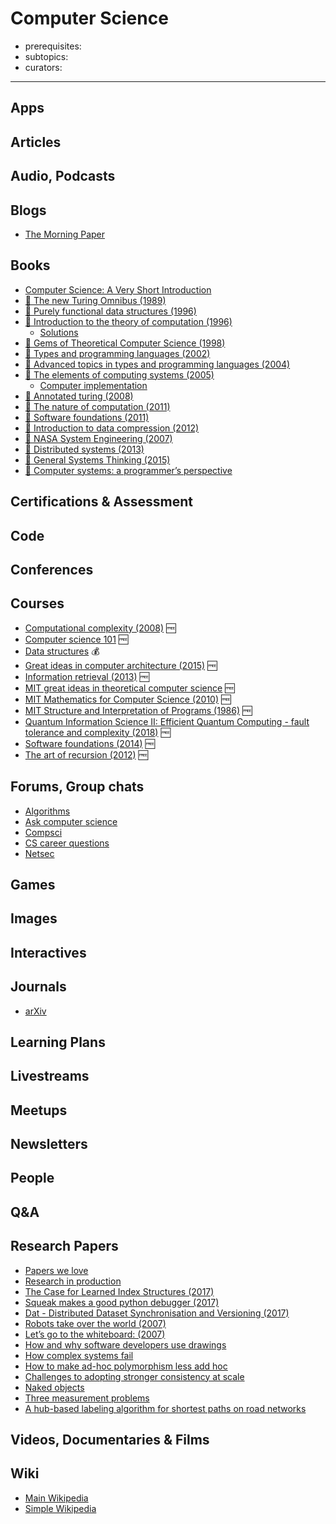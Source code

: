 # Computer Science

- prerequisites:
- subtopics:
- curators:

------

## Apps

## Articles

## Audio, Podcasts

## Blogs
- [The Morning Paper](https://blog.acolyer.org/)

## Books
- [Computer Science: A Very Short Introduction](http://www.veryshortintroductions.com/abstract/10.1093/actrade/9780198733461.001.0001/actrade-9780198733461?rskey=VSxM2T&result=136)
- [📕 The new Turing Omnibus (1989)](http://www.goodreads.com/book/show/964709.The_New_Turing_Omnibus)
- [📖 Purely functional data structures (1996)](https://www.cs.cmu.edu/~rwh/theses/okasaki.pdf)
- [📕 Introduction to the theory of computation (1996)](http://www.goodreads.com/book/show/400716.Introduction_to_the_Theory_of_Computation)
  - [Solutions](https://github.com/ryandougherty/Introduction-to-the-Theory-of-Computation-Solutions)
- [📕 Gems of Theoretical Computer Science (1998)](https://www.goodreads.com/book/show/4715024-gems-of-theoretical-computer-science)
- [📕 Types and programming languages (2002)](https://www.cis.upenn.edu/%7Ebcpierce/tapl/)
- [📕 Advanced topics in types and programming languages (2004)](https://www.cis.upenn.edu/%7Ebcpierce/attapl/)
- [📕 The elements of computing systems (2005)](http://www.goodreads.com/book/show/910789.The_Elements_of_Computing_Systems)
  - [Computer implementation](https://github.com/havivha/Nand2Tetris)
- [📕 Annotated turing (2008)](http://www.goodreads.com/book/show/2333956.The_Annotated_Turing)
- [📕 The nature of computation (2011)](http://www.nature-of-computation.org/)
- [📖 Software foundations (2011)](https://softwarefoundations.cis.upenn.edu/current/index.html)
- [📖 Introduction to data compression (2012)](<https://github.com/gabrieldiego/tg/blob/master/ref/Introduction%20to%20Data%20Compression%20(4th%20Edition).pdf>)
- [📖 NASA System Engineering (2007)](https://www.nasa.gov/sites/default/files/atoms/files/nasa_systems_engineering_handbook.pdf)
- [📖 Distributed systems (2013)](http://book.mixu.net/distsys/)
- [📕 General Systems Thinking (2015)](https://www.goodreads.com/book/show/583766.An_Introduction_to_General_Systems_Thinking)
- [📕 Computer systems: a programmer’s perspective](http://www.goodreads.com/book/show/829182.Computer_Systems)


## Certifications & Assessment

## Code

## Conferences

## Courses

- [Computational complexity (2008)](https://people.eecs.berkeley.edu/~luca/cs278-08/) 🆓
- [Computer science 101](https://lagunita.stanford.edu/courses/Engineering/CS101/Summer2014/about) 🆓
- [Data structures](https://www.coursera.org/learn/data-structures) 💰
- [Great ideas in computer architecture (2015)](http://www-inst.eecs.berkeley.edu/%7Ecs61c/sp15/) 🆓
- [Information retrieval (2013)](http://www.cs.cornell.edu/courses/cs4300/2013fa/) 🆓
- [MIT great ideas in theoretical computer science](https://stellar.mit.edu/S/course/6/sp15/6.045/materials.html) 🆓
- [MIT Mathematics for Computer Science (2010)](https://www.youtube.com/playlist?list=PLB7540DEDD482705B) 🆓
- [MIT Structure and Interpretation of Programs (1986)](https://ocw.mit.edu/courses/electrical-engineering-and-computer-science/6-001-structure-and-interpretation-of-computer-programs-spring-2005/video-lectures/) 🆓
- [Quantum Information Science II: Efficient Quantum Computing - fault tolerance and complexity (2018)](https://www.edx.org/course/efficient-quantum-computing-fault-tolerance-and-complexity) 🆓
- [Software foundations (2014)](http://www.seas.upenn.edu/%7Ecis500/cis500-f14/index.html) 🆓
- [The art of recursion (2012)](http://www.cis.upenn.edu/~cis39903/) 🆓

## Forums, Group chats

- [Algorithms](https://www.reddit.com/r/algorithms/)
- [Ask computer science](https://www.reddit.com/r/AskComputerScience/)
- [Compsci](https://www.reddit.com/r/compsci/)
- [CS career questions](https://www.reddit.com/r/cscareerquestions/)
- [Netsec](https://www.reddit.com/r/netsec/)

## Games

## Images

## Interactives

## Journals

- [arXiv](https://arxiv.org/)

## Learning Plans

## Livestreams

## Meetups

## Newsletters

## People

## Q&A

## Research Papers

- [Papers we love](http://paperswelove.org/)
- [Research in production](https://github.com/evnm/research-in-production#readme)
- [The Case for Learned Index Structures (2017)](https://www.arxiv-vanity.com/papers/1712.01208/)
- [Squeak makes a good python debugger (2017)](https://github.com/fniephaus/papers/blob/master/2017/px17-debugger.pdf)
- [Dat - Distributed Dataset Synchronisation and Versioning (2017)](https://github.com/datproject/docs/blob/master/papers/dat-paper.pdf)
- [Robots take over the world (2007)](http://cseweb.ucsd.edu/classes/fa16/cse200-a/robots_rule.pdf)
- [Let’s go to the whiteboard: (2007)](https://www.microsoft.com/en-us/research/wp-content/uploads/2016/02/p557-cherubini.pdf)
- [How and why software developers use drawings](https://www.microsoft.com/en-us/research/wp-content/uploads/2016/02/p557-cherubini.pdf)
- [How complex systems fail](http://web.mit.edu/2.75/resources/random/How%20Complex%20Systems%20Fail.pdf)
- [How to make ad-hoc polymorphism less add hoc](https://people.csail.mit.edu/dnj/teaching/6898/papers/wadler88.pdf)
- [Challenges to adopting stronger consistency at scale](http://www-bcf.usc.edu/~wyattllo/papers/challenges-hotos15.pdf)
- [Naked objects](http://downloads.nakedobjects.net/resources/Pawson%20thesis.pdf)
- [Three measurement problems](https://www.academia.edu/32885328/Three_measurement_problems)
- [A hub-based labeling algorithm for shortest paths on road networks](https://www.microsoft.com/en-us/research/wp-content/uploads/2010/12/HL-TR.pdf)

## Videos, Documentaries & Films

## Wiki
- [Main Wikipedia](https://en.wikipedia.org/wiki/Computer_science)
- [Simple Wikipedia](https://simple.wikipedia.org/wiki/Computer_science)
